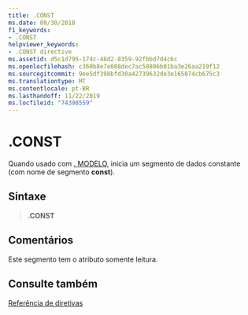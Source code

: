 ```yaml
---
title: .CONST
ms.date: 08/30/2018
f1_keywords:
- .CONST
helpviewer_keywords:
- .CONST directive
ms.assetid: d5c1d795-174c-48d2-8359-92fbbd7d4c6c
ms.openlocfilehash: c360b8e7e008dec7ac50806b01ba3e26aa219f12
ms.sourcegitcommit: 9ee5df398bfd30a42739632de3e165874cb675c3
ms.translationtype: MT
ms.contentlocale: pt-BR
ms.lasthandoff: 11/22/2019
ms.locfileid: "74398559"
---
```

# <a name="const"></a>.CONST

Quando usado com [. MODELO](../../assembler/masm/dot-model.md), inicia um segmento de dados constante (com nome de segmento **const**).

## <a name="syntax"></a>Sintaxe

> **.CONST**

## <a name="remarks"></a>Comentários

Este segmento tem o atributo somente leitura.

## <a name="see-also"></a>Consulte também

[Referência de diretivas](../../assembler/masm/directives-reference.md)
